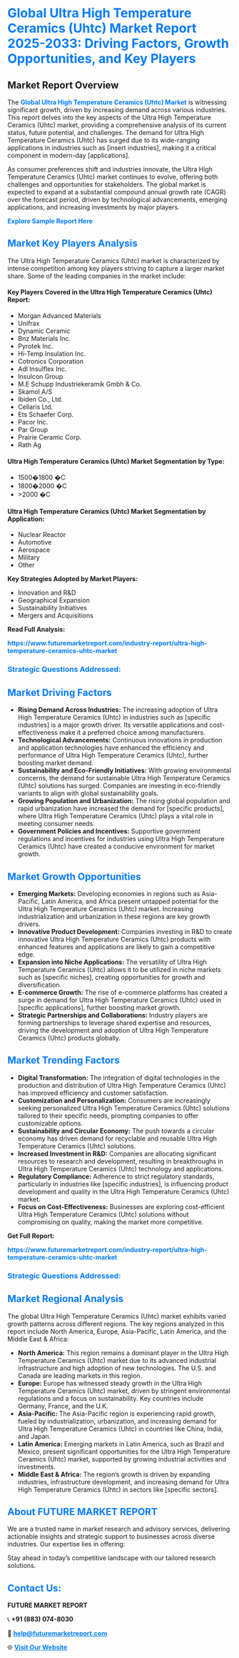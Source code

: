<h1 style="color: #007BFF;">Global Ultra High Temperature Ceramics (Uhtc) Market Report 2025-2033: Driving Factors, Growth Opportunities, and Key Players</h1>

<section id="overview">
<h2>Market Report Overview</h2>
<p>The <a href="https://www.futuremarketreport.com/industry-report/ultra-high-temperature-ceramics-uhtc-market" style="color: #007BFF; text-decoration: none;"><strong>Global Ultra High Temperature Ceramics (Uhtc) Market</strong></a> is witnessing significant growth, driven by increasing demand across various industries. This report delves into the key aspects of the Ultra High Temperature Ceramics (Uhtc) market, providing a comprehensive analysis of its current status, future potential, and challenges. The demand for Ultra High Temperature Ceramics (Uhtc) has surged due to its wide-ranging applications in industries such as [insert industries], making it a critical component in modern-day [applications].</p>
<p>As consumer preferences shift and industries innovate, the Ultra High Temperature Ceramics (Uhtc) market continues to evolve, offering both challenges and opportunities for stakeholders. The global market is expected to expand at a substantial compound annual growth rate (CAGR) over the forecast period, driven by technological advancements, emerging applications, and increasing investments by major players.</p>
</section>

<section id="overview">
<p><a href="https://www.futuremarketreport.com/request-sample/reportId=30731" style="color: #007BFF; text-decoration: none;"><strong>Explore Sample Report Here</strong></a></p>
</section>

<section id="key-players">
<h2 style="color: #007BFF;">Market Key Players Analysis</h2>
<p>The Ultra High Temperature Ceramics (Uhtc) market is characterized by intense competition among key players striving to capture a larger market share. Some of the leading companies in the market include:</p>
<h4>Key Players Covered in the Ultra High Temperature Ceramics (Uhtc) Report:</h4>
<ul><li>Morgan Advanced Materials</li><li>Unifrax</li><li>Dynamic Ceramic</li><li>Bnz Materials Inc.</li><li>Pyrotek Inc.</li><li>Hi-Temp Insulation Inc.</li><li>Cotronics Corporation</li><li>Adl Insulflex Inc.</li><li>Insulcon Group</li><li>M.E Schupp Industriekeramik Gmbh &amp; Co.</li><li>Skamol A/S</li><li>Ibiden Co., Ltd.</li><li>Cellaris Ltd.</li><li>Ets Schaefer Corp.</li><li>Pacor Inc.</li><li>Par Group</li><li>Prairie Ceramic Corp.</li><li>Rath Ag</li></ul>
<h4>Ultra High Temperature Ceramics (Uhtc) Market Segmentation by Type:</h4>
<ul><li>1500�1800 �C</li><li>1800�2000 �C</li><li>&gt;2000 �C</li></ul>

<h4>Ultra High Temperature Ceramics (Uhtc) Market Segmentation by Application:</h4>
<ul><li>Nuclear Reactor</li><li>Automotive</li><li>Aerospace</li><li>Military</li><li>Other</li></ul>
<p><strong>Key Strategies Adopted by Market Players:</strong></p>
<ul>
<li>Innovation and R&D</li>
<li>Geographical Expansion</li>
<li>Sustainability Initiatives</li>
<li>Mergers and Acquisitions</li>
</ul>
</section>

<section>
<p><strong>Read Full Analysis: </strong></p><a href="https://www.futuremarketreport.com/industry-report/ultra-high-temperature-ceramics-uhtc-market" style="color: #007BFF; text-decoration: none;"><strong>https://www.futuremarketreport.com/industry-report/ultra-high-temperature-ceramics-uhtc-market</strong></a>
<h3 style="color: #007BFF;">Strategic Questions Addressed:</h3>
</section>

<section id="driving-factors">
<h2 style="color: #007BFF;">Market Driving Factors</h2>
<ul>
<li><strong>Rising Demand Across Industries:</strong> The increasing adoption of Ultra High Temperature Ceramics (Uhtc) in industries such as [specific industries] is a major growth driver. Its versatile applications and cost-effectiveness make it a preferred choice among manufacturers.</li>
<li><strong>Technological Advancements:</strong> Continuous innovations in production and application technologies have enhanced the efficiency and performance of Ultra High Temperature Ceramics (Uhtc), further boosting market demand.</li>
<li><strong>Sustainability and Eco-Friendly Initiatives:</strong> With growing environmental concerns, the demand for sustainable Ultra High Temperature Ceramics (Uhtc) solutions has surged. Companies are investing in eco-friendly variants to align with global sustainability goals.</li>
<li><strong>Growing Population and Urbanization:</strong> The rising global population and rapid urbanization have increased the demand for [specific products], where Ultra High Temperature Ceramics (Uhtc) plays a vital role in meeting consumer needs.</li>
<li><strong>Government Policies and Incentives:</strong> Supportive government regulations and incentives for industries using Ultra High Temperature Ceramics (Uhtc) have created a conducive environment for market growth.</li>
</ul>
</section>

<section id="growth-opportunities">
<h2 style="color: #007BFF;">Market Growth Opportunities</h2>
<ul>
<li><strong>Emerging Markets:</strong> Developing economies in regions such as Asia-Pacific, Latin America, and Africa present untapped potential for the Ultra High Temperature Ceramics (Uhtc) market. Increasing industrialization and urbanization in these regions are key growth drivers.</li>
<li><strong>Innovative Product Development:</strong> Companies investing in R&D to create innovative Ultra High Temperature Ceramics (Uhtc) products with enhanced features and applications are likely to gain a competitive edge.</li>
<li><strong>Expansion into Niche Applications:</strong> The versatility of Ultra High Temperature Ceramics (Uhtc) allows it to be utilized in niche markets such as [specific niches], creating opportunities for growth and diversification.</li>
<li><strong>E-commerce Growth:</strong> The rise of e-commerce platforms has created a surge in demand for Ultra High Temperature Ceramics (Uhtc) used in [specific applications], further boosting market growth.</li>
<li><strong>Strategic Partnerships and Collaborations:</strong> Industry players are forming partnerships to leverage shared expertise and resources, driving the development and adoption of Ultra High Temperature Ceramics (Uhtc) products globally.</li>
</ul>
</section>

<section id="trending-factors">
<h2 style="color: #007BFF;">Market Trending Factors</h2>
<ul>
<li><strong>Digital Transformation:</strong> The integration of digital technologies in the production and distribution of Ultra High Temperature Ceramics (Uhtc) has improved efficiency and customer satisfaction.</li>
<li><strong>Customization and Personalization:</strong> Consumers are increasingly seeking personalized Ultra High Temperature Ceramics (Uhtc) solutions tailored to their specific needs, prompting companies to offer customizable options.</li>
<li><strong>Sustainability and Circular Economy:</strong> The push towards a circular economy has driven demand for recyclable and reusable Ultra High Temperature Ceramics (Uhtc) solutions.</li>
<li><strong>Increased Investment in R&D:</strong> Companies are allocating significant resources to research and development, resulting in breakthroughs in Ultra High Temperature Ceramics (Uhtc) technology and applications.</li>
<li><strong>Regulatory Compliance:</strong> Adherence to strict regulatory standards, particularly in industries like [specific industries], is influencing product development and quality in the Ultra High Temperature Ceramics (Uhtc) market.</li>
<li><strong>Focus on Cost-Effectiveness:</strong> Businesses are exploring cost-efficient Ultra High Temperature Ceramics (Uhtc) solutions without compromising on quality, making the market more competitive.</li>
</ul>
</section>

<section>
<p><strong>Get Full Report: </strong></p><a href="https://www.futuremarketreport.com/industry-report/ultra-high-temperature-ceramics-uhtc-market" style="color: #007BFF; text-decoration: none;"><strong>https://www.futuremarketreport.com/industry-report/ultra-high-temperature-ceramics-uhtc-market</strong></a>
<h3 style="color: #007BFF;">Strategic Questions Addressed:</h3>
</section>


<section id="regional-analysis">
<h2 style="color: #007BFF;">Market Regional Analysis</h2>
<p>The global Ultra High Temperature Ceramics (Uhtc) market exhibits varied growth patterns across different regions. The key regions analyzed in this report include North America, Europe, Asia-Pacific, Latin America, and the Middle East & Africa:</p>
<ul>
<li><strong>North America:</strong> This region remains a dominant player in the Ultra High Temperature Ceramics (Uhtc) market due to its advanced industrial infrastructure and high adoption of new technologies. The U.S. and Canada are leading markets in this region.</li>
<li><strong>Europe:</strong> Europe has witnessed steady growth in the Ultra High Temperature Ceramics (Uhtc) market, driven by stringent environmental regulations and a focus on sustainability. Key countries include Germany, France, and the U.K.</li>
<li><strong>Asia-Pacific:</strong> The Asia-Pacific region is experiencing rapid growth, fueled by industrialization, urbanization, and increasing demand for Ultra High Temperature Ceramics (Uhtc) in countries like China, India, and Japan.</li>
<li><strong>Latin America:</strong> Emerging markets in Latin America, such as Brazil and Mexico, present significant opportunities for the Ultra High Temperature Ceramics (Uhtc) market, supported by growing industrial activities and investments.</li>
<li><strong>Middle East & Africa:</strong> The region’s growth is driven by expanding industries, infrastructure development, and increasing demand for Ultra High Temperature Ceramics (Uhtc) in sectors like [specific sectors].</li>
</ul>
</section>

<footer>
<h2 style="color: #007BFF;">About FUTURE MARKET REPORT</h2>
<p>We are a trusted name in market research and advisory services, delivering actionable insights and strategic support to businesses across diverse industries. Our expertise lies in offering:</p>

<p>Stay ahead in today’s competitive landscape with our tailored research solutions.</p>

<h2 style="color: #007BFF;">Contact Us:</h2>
<p><strong>FUTURE MARKET REPORT</strong></p>
<p>📞 <strong>+91 (883) 074-8030</strong></p>
<p>📧 <strong><a href="mailto:help@futuremarketreport.com" style="color: #007BFF;">help@futuremarketreport.com</a></strong></p>
<p>🌐 <strong><a href="https://www.futuremarketreport.com/" style="color: #007BFF;">Visit Our Website</a></strong></p>
</footer>